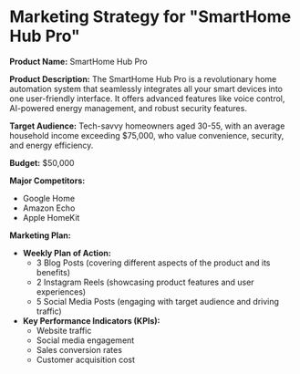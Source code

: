 # Marketing Strategy for "SmartHome Hub Pro"

**Product Name:** SmartHome Hub Pro

**Product Description:** The SmartHome Hub Pro is a revolutionary home automation system that seamlessly integrates all your smart devices into one user-friendly interface.  It offers advanced features like voice control, AI-powered energy management, and robust security features.

**Target Audience:** Tech-savvy homeowners aged 30-55, with an average household income exceeding $75,000, who value convenience, security, and energy efficiency.

**Budget:** $50,000

**Major Competitors:**
* Google Home
* Amazon Echo
* Apple HomeKit

**Marketing Plan:**
* **Weekly Plan of Action:**
    * 3 Blog Posts (covering different aspects of the product and its benefits)
    * 2 Instagram Reels (showcasing product features and user experiences)
    * 5 Social Media Posts (engaging with target audience and driving traffic)
* **Key Performance Indicators (KPIs):**
    * Website traffic
    * Social media engagement
    * Sales conversion rates
    * Customer acquisition cost